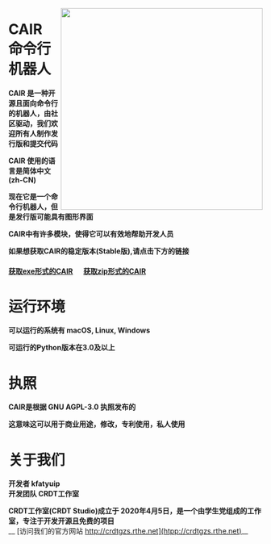 <p><img src="https://crdtgzs.coding.net/p/file/d/cair/git/raw/master/klogo" width="400" align="right"></p>

# CAIR 命令行机器人

__CAIR 是一种开源且面向命令行的机器人，由社区驱动，我们欢迎所有人制作发行版和提交代码__   

__CAIR 使用的语言是简体中文(zh-CN)__  

__现在它是一个命令行机器人，但是发行版可能具有图形界面__  

__CAIR中有许多模块，使得它可以有效地帮助开发人员__  

__如果想获取CAIR的稳定版本(Stable版),请点击下方的链接__  

#### [获取exe形式的CAIR](https://crdtgzs.coding.net/p/file/d/cair/git/raw/master/cair.exe) &emsp; [获取zip形式的CAIR](https://crdtgzs.coding.net/p/file/d/cair/git/raw/master/cair.zip)

# 运行环境

__可以运行的系统有 macOS, Linux, Windows__  

__可运行的Python版本在3.0及以上__  

# 执照  

__CAIR是根据 GNU AGPL-3.0 执照发布的__  

__这意味这可以用于商业用途，修改，专利使用，私人使用__  

# 关于我们

__开发者 kfatyuip__  
__开发团队 CRDT工作室__

__CRDT工作室(CRDT Studio)成立于 2020年4月5日，是一个由学生党组成的工作室，专注于开发开源且免费的项目__  
__ [访问我们的官方网站 http://crdtgzs.rthe.net](htpp://crdtgzs.rthe.net)__  
